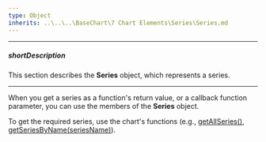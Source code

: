 ```yaml
---
type: Object
inherits: ..\..\..\BaseChart\7 Chart Elements\Series\Series.md
---
```

---
##### shortDescription
This section describes the **Series** object, which represents a series.

---
When you get a series as a function's return value, or a callback function parameter, you can use the members of the **Series** object.

To get the required series, use the chart's functions (e.g., [getAllSeries()](/api-reference/20%20Data%20Visualization%20Widgets/dxChart/3%20Methods/getAllSeries().md '/Documentation/ApiReference/Data_Visualization_Widgets/dxChart/Methods/#getAllSeries'), [getSeriesByName(seriesName)](/api-reference/20%20Data%20Visualization%20Widgets/dxChart/3%20Methods/getSeriesByName(seriesName).md '/Documentation/ApiReference/Data_Visualization_Widgets/dxChart/Methods/#getSeriesByNameseriesName')).